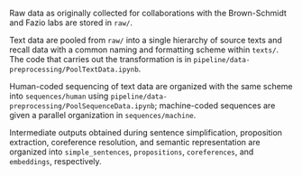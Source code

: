 Raw data as originally collected for collaborations with the Brown-Schmidt and Fazio labs are stored in `raw/`.

Text data are pooled from `raw/` into a single hierarchy of source texts and recall data with a common naming and formatting scheme within `texts/`. The code that carries out the transformation is in `pipeline/data-preprocessing/PoolTextData.ipynb`.

Human-coded sequencing of text data are organized with the same scheme into `sequences/human` using `pipeline/data-preprocessing/PoolSequenceData.ipynb`; machine-coded sequences are given a parallel organization in `sequences/machine`.

Intermediate outputs obtained during sentence simplification, proposition extraction, coreference resolution, and semantic representation are organized into `simple_sentences`, `propositions`, `coreferences`, and `embeddings`, respectively.